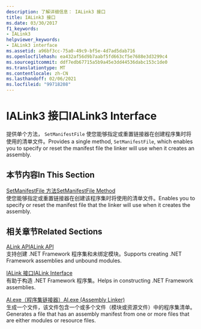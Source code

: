 ```yaml
---
description: 了解详细信息： IALink3 接口
title: IALink3 接口
ms.date: 03/30/2017
f1_keywords:
- IALink3
helpviewer_keywords:
- IALink3 interface
ms.assetid: a96bf3cc-75a0-49c9-bf5e-4d7ad5dab716
ms.openlocfilehash: ea432af56d9b7aabf5fd663cf5e7688e3d3299c4
ms.sourcegitcommit: ddf7edb67715a5b9a45e3dd44536dabc153c1de0
ms.translationtype: MT
ms.contentlocale: zh-CN
ms.lasthandoff: 02/06/2021
ms.locfileid: "99718208"
---
```

# <a name="ialink3-interface"></a><span data-ttu-id="5d73c-103">IALink3 接口</span><span class="sxs-lookup"><span data-stu-id="5d73c-103">IALink3 Interface</span></span>

<span data-ttu-id="5d73c-104">提供单个方法， `SetManifestFile` 使您能够指定或重置链接器在创建程序集时将使用的清单文件。</span><span class="sxs-lookup"><span data-stu-id="5d73c-104">Provides a single method, `SetManifestFile`, which enables you to specify or reset the manifest file the linker will use when it creates an assembly.</span></span>  
  
## <a name="in-this-section"></a><span data-ttu-id="5d73c-105">本节内容</span><span class="sxs-lookup"><span data-stu-id="5d73c-105">In This Section</span></span>  

 [<span data-ttu-id="5d73c-106">SetManifestFile 方法</span><span class="sxs-lookup"><span data-stu-id="5d73c-106">SetManifestFile Method</span></span>](setmanifestfile-method.md)  
 <span data-ttu-id="5d73c-107">使您能够指定或重置链接器在创建该程序集时将使用的清单文件。</span><span class="sxs-lookup"><span data-stu-id="5d73c-107">Enables you to specify or reset the manifest file that the linker will use when it creates the assembly.</span></span>  
  
## <a name="related-sections"></a><span data-ttu-id="5d73c-108">相关章节</span><span class="sxs-lookup"><span data-stu-id="5d73c-108">Related Sections</span></span>  

 [<span data-ttu-id="5d73c-109">ALink API</span><span class="sxs-lookup"><span data-stu-id="5d73c-109">ALink API</span></span>](index.md)  
 <span data-ttu-id="5d73c-110">支持创建 .NET Framework 程序集和未绑定模块。</span><span class="sxs-lookup"><span data-stu-id="5d73c-110">Supports creating .NET Framework assemblies and unbound modules.</span></span>  
  
 [<span data-ttu-id="5d73c-111">IALink 接口</span><span class="sxs-lookup"><span data-stu-id="5d73c-111">IALink Interface</span></span>](ialink-interface.md)  
 <span data-ttu-id="5d73c-112">有助于构造 .NET Framework 程序集。</span><span class="sxs-lookup"><span data-stu-id="5d73c-112">Helps in constructing .NET Framework assemblies.</span></span>  
  
 [<span data-ttu-id="5d73c-113">Al.exe（程序集链接器）</span><span class="sxs-lookup"><span data-stu-id="5d73c-113">Al.exe (Assembly Linker)</span></span>](../../tools/al-exe-assembly-linker.md)  
 <span data-ttu-id="5d73c-114">生成一个文件，该文件包含一个或多个文件（模块或资源文件）中的程序集清单。</span><span class="sxs-lookup"><span data-stu-id="5d73c-114">Generates a file that has an assembly manifest from one or more files that are either modules or resource files.</span></span>
